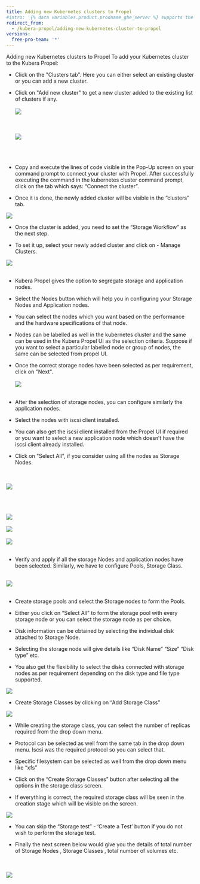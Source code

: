 ```yaml
---
title: Adding new Kubernetes clusters to Propel
#intro: '{% data variables.product.prodname_ghe_server %} supports the same powerful API available on {% data variables.product.prodname_dotcom_the_website %} as well as its own set of API endpoints.'
redirect_from:
  - /kubera-propel/adding-new-kubernetes-cluster-to-propel
versions:
  free-pro-team: '*'
---
```


Adding new Kubernetes clusters to Propel
To add your Kubernetes cluster to the Kubera Propel:

* Click on the "Clusters tab". Here you can either select an existing cluster or you can add a new    cluster. 
* Click on "Add new cluster" to get a new cluster added to the existing list of clusters if any.
<br><br>
<a href="/assets/images/propel2.png" target="_blank"><img class="image-with-border" src="/assets/images/propel2.png"></a>
<br><br>
<br><br>
<a href="/assets/images/propel3.png" target="_blank"><img class="image-with-border" src="/assets/images/propel3.png"></a>
<br><br>
<br><br>
* Copy and execute the lines of code visible in the Pop-Up screen on your command prompt to connect your cluster with Propel. After successfully executing the command in the kubernetes cluster command prompt, click on the tab which says: “Connect the cluster”.

* Once it is done, the newly added cluster will be visible in the “clusters” tab.

<a href="/assets/images/propel4.png" target="_blank"><img class="image-with-border" src="/assets/images/propel4.png"></a>



* Once the cluster is added, you need to set the “Storage Workflow” as the next step. 

* To set it up, select your newly added cluster and click on - Manage Clusters. 

<a href="/assets/images/propel5.png" target="_blank"><img class="image-with-border" src="/assets/images/propel5.png"></a>
<br><br>


* Kubera Propel gives the option to segregate storage and application nodes.

* Select the Nodes button which will help you in configuring your Storage Nodes and Application nodes.

* You can select the nodes which you want based on the performance and the hardware specifications of that node.

* Nodes can be labelled as well in the kubernetes cluster and the same can be used in the Kubera Propel UI as the selection criteria. Suppose if you want to select a particular  labelled node or group of nodes, the same can be selected from propel UI.

* Once the correct storage nodes have been selected as per requirement, click on "Next".
<br><br>
<a href="/assets/images/propel6.png" target="_blank"><img class="image-with-border" src="/assets/images/propel6.png"></a>
<br><br>

* After the selection of storage nodes, you can configure similarly the application nodes.

* Select the nodes with iscsi client installed. 

* You can also get the iscsi client installed from the Propel UI if required or you want to select a new application node which doesn’t have the iscsi client already installed.

* Click on "Select All", if you consider using all the nodes as Storage Nodes.

<br><br>
<a href="/assets/images/propel7.png" target="_blank"><img class="image-with-border" src="/assets/images/propel7.png"></a>
<br><br>

<br><br>
<a href="/assets/images/propel8.png" target="_blank"><img class="image-with-border" src="/assets/images/propel8.png"></a>
<br><br>
<a href="/assets/images/propel11_new.png" target="_blank"><img class="image-with-border" src="/assets/images/propel11_new.png"></a>
<br><br>
<a href="/assets/images/propel12_new.png" target="_blank"><img class="image-with-border" src="/assets/images/propel12_new.png"></a>
<br><br>


* Verify and apply if all the storage Nodes and application nodes have been selected. Similarly, we have to configure Pools, Storage Class.
<br><br>

<a href="/assets/images/propel9.png" target="_blank"><img class="image-with-border" src="/assets/images/propel9.png"></a>
<br><br>

* Create storage pools and select the Storage nodes to form the Pools.

* Either you click on “Select All” to form the storage pool with every storage node or you can select the storage node as per choice.

* Disk information can be obtained by selecting the individual disk attached to Storage Node.

* Selecting  the storage node will give details like “Disk Name” “Size” “Disk type” etc.

* You also get the flexibility  to select the disks connected with storage nodes as per requirement depending on the disk type and file type supported.


<a href="/assets/images/propel10.png" target="_blank"><img class="image-with-border" src="/assets/images/propel10.png"></a>


* Create Storage Classes by clicking on “Add Storage Class”

<a href="/assets/images/propel11.png" target="_blank"><img class="image-with-border" src="/assets/images/propel11.png"></a>

* While creating the storage class, you can select the number of replicas required from the drop down menu.

* Protocol can be selected as well from the same tab in the drop down menu. Iscsi was the required protocol so you can select that.

* Specific filesystem can be selected as well from the drop down menu like “xfs”

* Click on the “Create Storage Classes” button after selecting all the options in the storage class screen.

* If everything is correct, the required storage class will be seen in the creation stage which will be visible on the screen.

<a href="/assets/images/propel13.png" target="_blank"><img class="image-with-border" src="/assets/images/propel13.png"></a>

* You can skip the “Storage test” - ‘Create a Test’ button if you do not wish to perform the storage test.

* Finally the next screen below would give you the details of total number of Storage Nodes , Storage Classes , total number of volumes etc.

<br><br>
<a href="/assets/images/propelnew.png" target="_blank"><img class="image-with-border" src="/assets/images/propelnew.png"></a>
<br><br>
